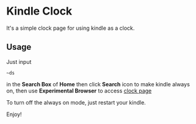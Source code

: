 # Kindle Clock
It's a simple clock page for using kindle as a clock.

## Usage
Just input 
```
~ds 
```
in the **Search Box** of **Home** then click **Search** icon to make kindle always on, 
then use **Experimental Browser** to access [clock page](https://hawsers.github.io/clock/clock.html)

To turn off the always on mode, just restart your kindle.

Enjoy!

